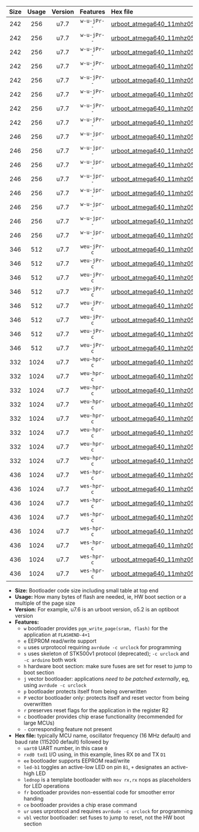 |Size|Usage|Version|Features|Hex file|
|:-:|:-:|:-:|:-:|:--|
|242|256|u7.7|`w-u-jPr--`|[urboot_atmega640_11mhz0592_460800bps_uart0_rxe0_txe1_led+b7_ur_vbl.hex](https://raw.githubusercontent.com/stefanrueger/urboot.hex/main/mcus/atmega640/fcpu_11mhz0592/460800_bps/urboot_atmega640_11mhz0592_460800bps_uart0_rxe0_txe1_led+b7_ur_vbl.hex)|
|242|256|u7.7|`w-u-jPr--`|[urboot_atmega640_11mhz0592_460800bps_uart0_rxe0_txe1_lednop_ur_vbl.hex](https://raw.githubusercontent.com/stefanrueger/urboot.hex/main/mcus/atmega640/fcpu_11mhz0592/460800_bps/urboot_atmega640_11mhz0592_460800bps_uart0_rxe0_txe1_lednop_ur_vbl.hex)|
|242|256|u7.7|`w-u-jPr--`|[urboot_atmega640_11mhz0592_460800bps_uart1_rxd2_txd3_led+b7_ur_vbl.hex](https://raw.githubusercontent.com/stefanrueger/urboot.hex/main/mcus/atmega640/fcpu_11mhz0592/460800_bps/urboot_atmega640_11mhz0592_460800bps_uart1_rxd2_txd3_led+b7_ur_vbl.hex)|
|242|256|u7.7|`w-u-jPr--`|[urboot_atmega640_11mhz0592_460800bps_uart1_rxd2_txd3_lednop_ur_vbl.hex](https://raw.githubusercontent.com/stefanrueger/urboot.hex/main/mcus/atmega640/fcpu_11mhz0592/460800_bps/urboot_atmega640_11mhz0592_460800bps_uart1_rxd2_txd3_lednop_ur_vbl.hex)|
|242|256|u7.7|`w-u-jPr--`|[urboot_atmega640_11mhz0592_460800bps_uart2_rxh0_txh1_led+b7_ur_vbl.hex](https://raw.githubusercontent.com/stefanrueger/urboot.hex/main/mcus/atmega640/fcpu_11mhz0592/460800_bps/urboot_atmega640_11mhz0592_460800bps_uart2_rxh0_txh1_led+b7_ur_vbl.hex)|
|242|256|u7.7|`w-u-jPr--`|[urboot_atmega640_11mhz0592_460800bps_uart2_rxh0_txh1_lednop_ur_vbl.hex](https://raw.githubusercontent.com/stefanrueger/urboot.hex/main/mcus/atmega640/fcpu_11mhz0592/460800_bps/urboot_atmega640_11mhz0592_460800bps_uart2_rxh0_txh1_lednop_ur_vbl.hex)|
|242|256|u7.7|`w-u-jPr--`|[urboot_atmega640_11mhz0592_460800bps_uart3_rxj0_txj1_led+b7_ur_vbl.hex](https://raw.githubusercontent.com/stefanrueger/urboot.hex/main/mcus/atmega640/fcpu_11mhz0592/460800_bps/urboot_atmega640_11mhz0592_460800bps_uart3_rxj0_txj1_led+b7_ur_vbl.hex)|
|242|256|u7.7|`w-u-jPr--`|[urboot_atmega640_11mhz0592_460800bps_uart3_rxj0_txj1_lednop_ur_vbl.hex](https://raw.githubusercontent.com/stefanrueger/urboot.hex/main/mcus/atmega640/fcpu_11mhz0592/460800_bps/urboot_atmega640_11mhz0592_460800bps_uart3_rxj0_txj1_lednop_ur_vbl.hex)|
|246|256|u7.7|`w-u-jpr--`|[urboot_atmega640_11mhz0592_460800bps_uart0_rxe0_txe1_led+b7_fr_ur_vbl.hex](https://raw.githubusercontent.com/stefanrueger/urboot.hex/main/mcus/atmega640/fcpu_11mhz0592/460800_bps/urboot_atmega640_11mhz0592_460800bps_uart0_rxe0_txe1_led+b7_fr_ur_vbl.hex)|
|246|256|u7.7|`w-u-jpr--`|[urboot_atmega640_11mhz0592_460800bps_uart0_rxe0_txe1_lednop_fr_ur_vbl.hex](https://raw.githubusercontent.com/stefanrueger/urboot.hex/main/mcus/atmega640/fcpu_11mhz0592/460800_bps/urboot_atmega640_11mhz0592_460800bps_uart0_rxe0_txe1_lednop_fr_ur_vbl.hex)|
|246|256|u7.7|`w-u-jpr--`|[urboot_atmega640_11mhz0592_460800bps_uart1_rxd2_txd3_led+b7_fr_ur_vbl.hex](https://raw.githubusercontent.com/stefanrueger/urboot.hex/main/mcus/atmega640/fcpu_11mhz0592/460800_bps/urboot_atmega640_11mhz0592_460800bps_uart1_rxd2_txd3_led+b7_fr_ur_vbl.hex)|
|246|256|u7.7|`w-u-jpr--`|[urboot_atmega640_11mhz0592_460800bps_uart1_rxd2_txd3_lednop_fr_ur_vbl.hex](https://raw.githubusercontent.com/stefanrueger/urboot.hex/main/mcus/atmega640/fcpu_11mhz0592/460800_bps/urboot_atmega640_11mhz0592_460800bps_uart1_rxd2_txd3_lednop_fr_ur_vbl.hex)|
|246|256|u7.7|`w-u-jpr--`|[urboot_atmega640_11mhz0592_460800bps_uart2_rxh0_txh1_led+b7_fr_ur_vbl.hex](https://raw.githubusercontent.com/stefanrueger/urboot.hex/main/mcus/atmega640/fcpu_11mhz0592/460800_bps/urboot_atmega640_11mhz0592_460800bps_uart2_rxh0_txh1_led+b7_fr_ur_vbl.hex)|
|246|256|u7.7|`w-u-jpr--`|[urboot_atmega640_11mhz0592_460800bps_uart2_rxh0_txh1_lednop_fr_ur_vbl.hex](https://raw.githubusercontent.com/stefanrueger/urboot.hex/main/mcus/atmega640/fcpu_11mhz0592/460800_bps/urboot_atmega640_11mhz0592_460800bps_uart2_rxh0_txh1_lednop_fr_ur_vbl.hex)|
|246|256|u7.7|`w-u-jpr--`|[urboot_atmega640_11mhz0592_460800bps_uart3_rxj0_txj1_led+b7_fr_ur_vbl.hex](https://raw.githubusercontent.com/stefanrueger/urboot.hex/main/mcus/atmega640/fcpu_11mhz0592/460800_bps/urboot_atmega640_11mhz0592_460800bps_uart3_rxj0_txj1_led+b7_fr_ur_vbl.hex)|
|246|256|u7.7|`w-u-jpr--`|[urboot_atmega640_11mhz0592_460800bps_uart3_rxj0_txj1_lednop_fr_ur_vbl.hex](https://raw.githubusercontent.com/stefanrueger/urboot.hex/main/mcus/atmega640/fcpu_11mhz0592/460800_bps/urboot_atmega640_11mhz0592_460800bps_uart3_rxj0_txj1_lednop_fr_ur_vbl.hex)|
|346|512|u7.7|`weu-jPr-c`|[urboot_atmega640_11mhz0592_460800bps_uart0_rxe0_txe1_ee_led+b7_fr_ce_ur_vbl.hex](https://raw.githubusercontent.com/stefanrueger/urboot.hex/main/mcus/atmega640/fcpu_11mhz0592/460800_bps/urboot_atmega640_11mhz0592_460800bps_uart0_rxe0_txe1_ee_led+b7_fr_ce_ur_vbl.hex)|
|346|512|u7.7|`weu-jPr-c`|[urboot_atmega640_11mhz0592_460800bps_uart0_rxe0_txe1_ee_lednop_fr_ce_ur_vbl.hex](https://raw.githubusercontent.com/stefanrueger/urboot.hex/main/mcus/atmega640/fcpu_11mhz0592/460800_bps/urboot_atmega640_11mhz0592_460800bps_uart0_rxe0_txe1_ee_lednop_fr_ce_ur_vbl.hex)|
|346|512|u7.7|`weu-jPr-c`|[urboot_atmega640_11mhz0592_460800bps_uart1_rxd2_txd3_ee_led+b7_fr_ce_ur_vbl.hex](https://raw.githubusercontent.com/stefanrueger/urboot.hex/main/mcus/atmega640/fcpu_11mhz0592/460800_bps/urboot_atmega640_11mhz0592_460800bps_uart1_rxd2_txd3_ee_led+b7_fr_ce_ur_vbl.hex)|
|346|512|u7.7|`weu-jPr-c`|[urboot_atmega640_11mhz0592_460800bps_uart1_rxd2_txd3_ee_lednop_fr_ce_ur_vbl.hex](https://raw.githubusercontent.com/stefanrueger/urboot.hex/main/mcus/atmega640/fcpu_11mhz0592/460800_bps/urboot_atmega640_11mhz0592_460800bps_uart1_rxd2_txd3_ee_lednop_fr_ce_ur_vbl.hex)|
|346|512|u7.7|`weu-jPr-c`|[urboot_atmega640_11mhz0592_460800bps_uart2_rxh0_txh1_ee_led+b7_fr_ce_ur_vbl.hex](https://raw.githubusercontent.com/stefanrueger/urboot.hex/main/mcus/atmega640/fcpu_11mhz0592/460800_bps/urboot_atmega640_11mhz0592_460800bps_uart2_rxh0_txh1_ee_led+b7_fr_ce_ur_vbl.hex)|
|346|512|u7.7|`weu-jPr-c`|[urboot_atmega640_11mhz0592_460800bps_uart2_rxh0_txh1_ee_lednop_fr_ce_ur_vbl.hex](https://raw.githubusercontent.com/stefanrueger/urboot.hex/main/mcus/atmega640/fcpu_11mhz0592/460800_bps/urboot_atmega640_11mhz0592_460800bps_uart2_rxh0_txh1_ee_lednop_fr_ce_ur_vbl.hex)|
|346|512|u7.7|`weu-jPr-c`|[urboot_atmega640_11mhz0592_460800bps_uart3_rxj0_txj1_ee_led+b7_fr_ce_ur_vbl.hex](https://raw.githubusercontent.com/stefanrueger/urboot.hex/main/mcus/atmega640/fcpu_11mhz0592/460800_bps/urboot_atmega640_11mhz0592_460800bps_uart3_rxj0_txj1_ee_led+b7_fr_ce_ur_vbl.hex)|
|346|512|u7.7|`weu-jPr-c`|[urboot_atmega640_11mhz0592_460800bps_uart3_rxj0_txj1_ee_lednop_fr_ce_ur_vbl.hex](https://raw.githubusercontent.com/stefanrueger/urboot.hex/main/mcus/atmega640/fcpu_11mhz0592/460800_bps/urboot_atmega640_11mhz0592_460800bps_uart3_rxj0_txj1_ee_lednop_fr_ce_ur_vbl.hex)|
|332|1024|u7.7|`weu-hpr-c`|[urboot_atmega640_11mhz0592_460800bps_uart0_rxe0_txe1_ee_led+b7_fr_ce_ur.hex](https://raw.githubusercontent.com/stefanrueger/urboot.hex/main/mcus/atmega640/fcpu_11mhz0592/460800_bps/urboot_atmega640_11mhz0592_460800bps_uart0_rxe0_txe1_ee_led+b7_fr_ce_ur.hex)|
|332|1024|u7.7|`weu-hpr-c`|[urboot_atmega640_11mhz0592_460800bps_uart0_rxe0_txe1_ee_lednop_fr_ce_ur.hex](https://raw.githubusercontent.com/stefanrueger/urboot.hex/main/mcus/atmega640/fcpu_11mhz0592/460800_bps/urboot_atmega640_11mhz0592_460800bps_uart0_rxe0_txe1_ee_lednop_fr_ce_ur.hex)|
|332|1024|u7.7|`weu-hpr-c`|[urboot_atmega640_11mhz0592_460800bps_uart1_rxd2_txd3_ee_led+b7_fr_ce_ur.hex](https://raw.githubusercontent.com/stefanrueger/urboot.hex/main/mcus/atmega640/fcpu_11mhz0592/460800_bps/urboot_atmega640_11mhz0592_460800bps_uart1_rxd2_txd3_ee_led+b7_fr_ce_ur.hex)|
|332|1024|u7.7|`weu-hpr-c`|[urboot_atmega640_11mhz0592_460800bps_uart1_rxd2_txd3_ee_lednop_fr_ce_ur.hex](https://raw.githubusercontent.com/stefanrueger/urboot.hex/main/mcus/atmega640/fcpu_11mhz0592/460800_bps/urboot_atmega640_11mhz0592_460800bps_uart1_rxd2_txd3_ee_lednop_fr_ce_ur.hex)|
|332|1024|u7.7|`weu-hpr-c`|[urboot_atmega640_11mhz0592_460800bps_uart2_rxh0_txh1_ee_led+b7_fr_ce_ur.hex](https://raw.githubusercontent.com/stefanrueger/urboot.hex/main/mcus/atmega640/fcpu_11mhz0592/460800_bps/urboot_atmega640_11mhz0592_460800bps_uart2_rxh0_txh1_ee_led+b7_fr_ce_ur.hex)|
|332|1024|u7.7|`weu-hpr-c`|[urboot_atmega640_11mhz0592_460800bps_uart2_rxh0_txh1_ee_lednop_fr_ce_ur.hex](https://raw.githubusercontent.com/stefanrueger/urboot.hex/main/mcus/atmega640/fcpu_11mhz0592/460800_bps/urboot_atmega640_11mhz0592_460800bps_uart2_rxh0_txh1_ee_lednop_fr_ce_ur.hex)|
|332|1024|u7.7|`weu-hpr-c`|[urboot_atmega640_11mhz0592_460800bps_uart3_rxj0_txj1_ee_led+b7_fr_ce_ur.hex](https://raw.githubusercontent.com/stefanrueger/urboot.hex/main/mcus/atmega640/fcpu_11mhz0592/460800_bps/urboot_atmega640_11mhz0592_460800bps_uart3_rxj0_txj1_ee_led+b7_fr_ce_ur.hex)|
|332|1024|u7.7|`weu-hpr-c`|[urboot_atmega640_11mhz0592_460800bps_uart3_rxj0_txj1_ee_lednop_fr_ce_ur.hex](https://raw.githubusercontent.com/stefanrueger/urboot.hex/main/mcus/atmega640/fcpu_11mhz0592/460800_bps/urboot_atmega640_11mhz0592_460800bps_uart3_rxj0_txj1_ee_lednop_fr_ce_ur.hex)|
|436|1024|u7.7|`wes-hpr-c`|[urboot_atmega640_11mhz0592_460800bps_uart0_rxe0_txe1_ee_led+b7_fr_ce.hex](https://raw.githubusercontent.com/stefanrueger/urboot.hex/main/mcus/atmega640/fcpu_11mhz0592/460800_bps/urboot_atmega640_11mhz0592_460800bps_uart0_rxe0_txe1_ee_led+b7_fr_ce.hex)|
|436|1024|u7.7|`wes-hpr-c`|[urboot_atmega640_11mhz0592_460800bps_uart0_rxe0_txe1_ee_lednop_fr_ce.hex](https://raw.githubusercontent.com/stefanrueger/urboot.hex/main/mcus/atmega640/fcpu_11mhz0592/460800_bps/urboot_atmega640_11mhz0592_460800bps_uart0_rxe0_txe1_ee_lednop_fr_ce.hex)|
|436|1024|u7.7|`wes-hpr-c`|[urboot_atmega640_11mhz0592_460800bps_uart1_rxd2_txd3_ee_led+b7_fr_ce.hex](https://raw.githubusercontent.com/stefanrueger/urboot.hex/main/mcus/atmega640/fcpu_11mhz0592/460800_bps/urboot_atmega640_11mhz0592_460800bps_uart1_rxd2_txd3_ee_led+b7_fr_ce.hex)|
|436|1024|u7.7|`wes-hpr-c`|[urboot_atmega640_11mhz0592_460800bps_uart1_rxd2_txd3_ee_lednop_fr_ce.hex](https://raw.githubusercontent.com/stefanrueger/urboot.hex/main/mcus/atmega640/fcpu_11mhz0592/460800_bps/urboot_atmega640_11mhz0592_460800bps_uart1_rxd2_txd3_ee_lednop_fr_ce.hex)|
|436|1024|u7.7|`wes-hpr-c`|[urboot_atmega640_11mhz0592_460800bps_uart2_rxh0_txh1_ee_led+b7_fr_ce.hex](https://raw.githubusercontent.com/stefanrueger/urboot.hex/main/mcus/atmega640/fcpu_11mhz0592/460800_bps/urboot_atmega640_11mhz0592_460800bps_uart2_rxh0_txh1_ee_led+b7_fr_ce.hex)|
|436|1024|u7.7|`wes-hpr-c`|[urboot_atmega640_11mhz0592_460800bps_uart2_rxh0_txh1_ee_lednop_fr_ce.hex](https://raw.githubusercontent.com/stefanrueger/urboot.hex/main/mcus/atmega640/fcpu_11mhz0592/460800_bps/urboot_atmega640_11mhz0592_460800bps_uart2_rxh0_txh1_ee_lednop_fr_ce.hex)|
|436|1024|u7.7|`wes-hpr-c`|[urboot_atmega640_11mhz0592_460800bps_uart3_rxj0_txj1_ee_led+b7_fr_ce.hex](https://raw.githubusercontent.com/stefanrueger/urboot.hex/main/mcus/atmega640/fcpu_11mhz0592/460800_bps/urboot_atmega640_11mhz0592_460800bps_uart3_rxj0_txj1_ee_led+b7_fr_ce.hex)|
|436|1024|u7.7|`wes-hpr-c`|[urboot_atmega640_11mhz0592_460800bps_uart3_rxj0_txj1_ee_lednop_fr_ce.hex](https://raw.githubusercontent.com/stefanrueger/urboot.hex/main/mcus/atmega640/fcpu_11mhz0592/460800_bps/urboot_atmega640_11mhz0592_460800bps_uart3_rxj0_txj1_ee_lednop_fr_ce.hex)|

- **Size:** Bootloader code size including small table at top end
- **Usage:** How many bytes of flash are needed, ie, HW boot section or a multiple of the page size
- **Version:** For example, u7.6 is an urboot version, o5.2 is an optiboot version
- **Features:**
  + `w` bootloader provides `pgm_write_page(sram, flash)` for the application at `FLASHEND-4+1`
  + `e` EEPROM read/write support
  + `u` uses urprotocol requiring `avrdude -c urclock` for programming
  + `s` uses skeleton of STK500v1 protocol (deprecated); `-c urclock` and `-c arduino` both work
  + `h` hardware boot section: make sure fuses are set for reset to jump to boot section
  + `j` vector bootloader: applications *need to be patched externally*, eg, using `avrdude -c urclock`
  + `p` bootloader protects itself from being overwritten
  + `P` vector bootloader only: protects itself and reset vector from being overwritten
  + `r` preserves reset flags for the application in the register R2
  + `c` bootloader provides chip erase functionality (recommended for large MCUs)
  + `-` corresponding feature not present
- **Hex file:** typically MCU name, oscillator frequency (16 MHz default) and baud rate (115200 default) followed by
  + `uart0` UART number, in this case `0`
  + `rxd0 txd1` I/O using, in this example, lines RX `D0` and TX `D1`
  + `ee` bootloader supports EEPROM read/write
  + `led-b1` toggles an active-low LED on pin `B1`, `+` designates an active-high LED
  + `lednop` is a template bootloader with `mov rx,rx` nops as placeholders for LED operations
  + `fr` bootloader provides non-essential code for smoother error handing
  + `ce` bootloader provides a chip erase command
  + `ur` uses urprotocol and requires `avrdude -c urclock` for programming
  + `vbl` vector bootloader: set fuses to jump to reset, not the HW boot section
